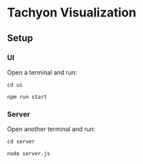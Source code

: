 # Tachyon Visualization


## Setup

### UI
Open a terminal and run:

```cd ui```

```npm run start```


### Server
Open another terminal and run:

```cd server```

```node server.js```

